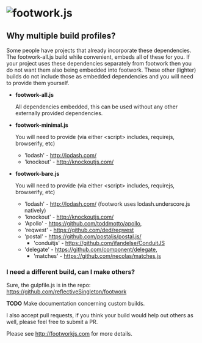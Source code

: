 ![footwork.js](https://raw.github.com/reflectiveSingleton/footwork/master/docs/images/gh-footwork-logo.png)
========


## Why multiple build profiles?

  Some people have projects that already incorporate these
  dependencies. The footwork-all.js build while convenient, embeds
  all of these for you. If your project uses these dependencies
  separately from footwork then you do not want them also being
  embedded into footwork. These other (lighter) builds do not include
  those as embedded dependencies and you will need to provide them
  yourself.

* **footwork-all.js**

    All dependencies embedded, this can be used without any other externally provided dependencies.

* **footwork-minimal.js**

    You will need to provide (via either &lt;script&gt; includes, requirejs, browserify, etc)
    * 'lodash' - http://lodash.com/
    * 'knockout' - http://knockoutjs.com/

* **footwork-bare.js**

    You will need to provide (via either &lt;script&gt; includes, requirejs, browserify, etc)
    * 'lodash' - http://lodash.com/ (footwork uses lodash.underscore.js natively)
    * 'knockout' - http://knockoutjs.com/
    * 'Apollo' - https://github.com/toddmotto/apollo,
    * 'reqwest' - https://github.com/ded/reqwest
    * 'postal' - https://github.com/postaljs/postal.js/
      *   'conduitjs' - https://github.com/ifandelse/ConduitJS
    * 'delegate' - https://github.com/component/delegate,
      *   'matches' - https://github.com/necolas/matches.js

### I need a different build, can I make others?

  Sure, the gulpfile.js is in the repo: https://github.com/reflectiveSingleton/footwork
  
  **TODO** Make documentation concerning custom builds.

I also accept pull requests, if you think your build would help out others as well, please feel free to submit a PR.

Please see http://footworkjs.com for more details.